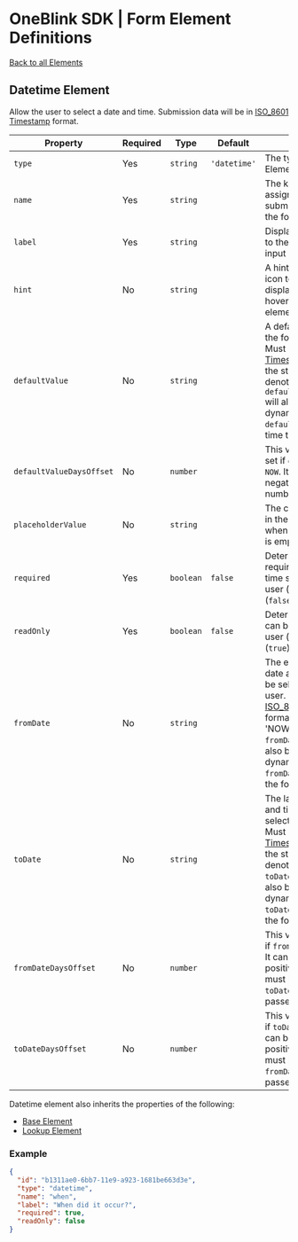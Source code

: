 # OneBlink SDK | Form Element Definitions

[Back to all Elements](./README.md)

## Datetime Element

Allow the user to select a date and time. Submission data will be in [ISO_8601 Timestamp](https://en.wikipedia.org/wiki/ISO_8601) format.

| Property                 | Required | Type      | Default      | Description                                                                                                                                                                                                                                                                                            |
| ------------------------ | -------- | --------- | ------------ | ------------------------------------------------------------------------------------------------------------------------------------------------------------------------------------------------------------------------------------------------------------------------------------------------------ |
| `type`                   | Yes      | `string`  | `'datetime'` | The type of Form Element.                                                                                                                                                                                                                                                                              |
| `name`                   | Yes      | `string`  |              | The key that will be assigned a value in the submission data when the form is submitted.                                                                                                                                                                                                               |
| `label`                  | Yes      | `string`  |              | Display text presented to the user above the input by default.                                                                                                                                                                                                                                         |
| `hint`                   | No       | `string`  |              | A hint triggered by an icon tooltip to be displayed when hovering beside the element label.                                                                                                                                                                                                            |
| `defaultValue`           | No       | `string`  |              | A default value when the form is opened. Must be in [ISO_8601 Timestamp](https://en.wikipedia.org/wiki/ISO_8601) format, or the string 'NOW' to denote that `defaultValueDaysOffset` will also be used to dynamically offset the `defaultValue` from the time the form is loaded.                      |
| `defaultValueDaysOffset` | No       | `number`  |              | This value can only be set if `defaultValue` is `NOW`. It can be a negative or positive number.                                                                                                                                                                                                     |
| `placeholderValue`       | No       | `string`  |              | The content to appear in the form control when the form control is empty.                                                                                                                                                                                                                              |
| `required`               | Yes      | `boolean` | `false`      | Determine if this input requires a date and time selected by the user (`true`) or not (`false`).                                                                                                                                                                                                       |
| `readOnly`               | Yes      | `boolean` | `false`      | Determine if this input can be edited by the user (`false`) or not (`true`).                                                                                                                                                                                                                           |
| `fromDate`               | No       | `string`  |              | The earliest possible date and time that can be selected by the user. Must be in [ISO_8601 Timestamp](https://en.wikipedia.org/wiki/ISO_8601) format, or the string 'NOW' to denote that `fromDateDaysOffset` will also be used to dynamically offset the `fromDate` from the time the form is loaded. |
| `toDate`                 | No       | `string`  |              | The latest possible date and time that can be selected by the user. Must be in [ISO_8601 Timestamp](https://en.wikipedia.org/wiki/ISO_8601) format, or the string 'NOW' to denote that `toDateDaysOffset` will also be used to dynamically offset the `toDate` from the time the form is loaded.       |
| `fromDateDaysOffset`     | No       | `number`  |              | This value must be set if `fromDate` is set to `NOW`. It can be a negative or positive number, but must be less than `toDateDaysOffset` if passed.                                                                                                                                                     |
| `toDateDaysOffset`       | No       | `number`  |              | This value must be set if `toDate` is set to `NOW`. It can be a negative or positive number, but must be greater than `fromDateDaysOffset` if passed.                                                                                                                                                  |

Datetime element also inherits the properties of the following:

- [Base Element](./base-element.md)
- [Lookup Element](./lookup-element.md)

### Example

```JSON
{
  "id": "b1311ae0-6bb7-11e9-a923-1681be663d3e",
  "type": "datetime",
  "name": "when",
  "label": "When did it occur?",
  "required": true,
  "readOnly": false
}
```
